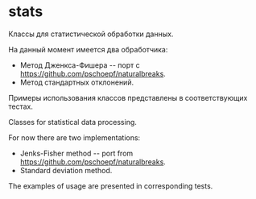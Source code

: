 # stats
Классы для статистической обработки данных.

На данный момент имеется два обработчика:
  * Метод Дженкса-Фишера -- порт с https://github.com/pschoepf/naturalbreaks.
  * Метод стандартных отклонений.

Примеры использования классов представлены в соответствующих тестах.

Classes for statistical data processing.

For now there are two implementations:
  * Jenks-Fisher method -- port from https://github.com/pschoepf/naturalbreaks.
  * Standard deviation method.

The examples of usage are presented in corresponding tests.
